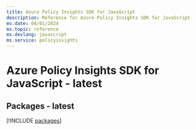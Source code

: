 ```yaml
---
title: Azure Policy Insights SDK for JavaScript
description: Reference for Azure Policy Insights SDK for JavaScript
ms.date: 04/01/2024
ms.topic: reference
ms.devlang: javascript
ms.service: policyinsights
---
```

# Azure Policy Insights SDK for JavaScript - latest
## Packages - latest
[!INCLUDE [packages](policy-insights-index.md)]